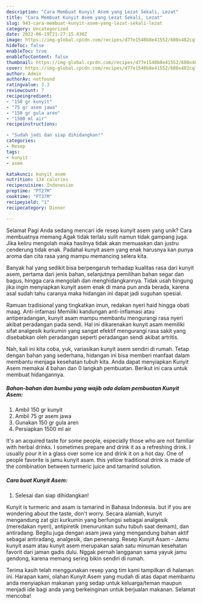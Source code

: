 ```yaml
---
description: "Cara Membuat Kunyit Asem yang Lezat Sekali, Lezat"
title: "Cara Membuat Kunyit Asem yang Lezat Sekali, Lezat"
slug: 943-cara-membuat-kunyit-asem-yang-lezat-sekali-lezat
category: Uncategorized
date: 2022-06-19T21:27:15.430Z
image: https://img-global.cpcdn.com/recipes/d77e1548b8e41552/680x482cq70/kunyit-asem-foto-resep-utama.jpg
hideToc: false
enableToc: true
enableTocContent: false
thumbnail: https://img-global.cpcdn.com/recipes/d77e1548b8e41552/680x482cq70/kunyit-asem-foto-resep-utama.jpg
cover: https://img-global.cpcdn.com/recipes/d77e1548b8e41552/680x482cq70/kunyit-asem-foto-resep-utama.jpg
author: Admin
authorAv: notfound
ratingvalue: 3.3
reviewcount: 7
recipeingredient:
- "150 gr kunyit"
- "75 gr asem jawa"
- "150 gr gula aren"
- "1500 ml air"
recipeinstructions:

- "Sudah jadi dan siap dihidangkan!"
categories:
- Resep
tags:
- kunyit
- asem

katakunci: kunyit asem 
nutrition: 134 calories
recipecuisine: Indonesian
preptime: "PT27M"
cooktime: "PT37M"
recipeyield: "1"
recipecategory: Dinner

---
```



Selamat Pagi Anda sedang mencari ide resep kunyit asem yang unik? Cara membuatnya memang Agak tidak terlalu sulit namun tidak gampang juga. Jika keliru mengolah maka hasilnya tidak akan memuaskan dan justru cenderung tidak enak. Padahal kunyit asem yang enak harusnya kan punya aroma dan cita rasa yang mampu memancing selera kita.


Banyak hal yang sedikit bisa berpengaruh terhadap kualitas rasa dari kunyit asem, pertama dari jenis bahan, selanjutnya pemilihan bahan segar dan bagus, hingga cara mengolah dan menghidangkannya. Tidak usah bingung jika ingin menyiapkan kunyit asem enak di mana pun anda berada, karena asal sudah tahu caranya maka hidangan ini dapat jadi suguhan spesial.

Ramuan tradisional yang tingkatkan imun, redakan nyeri haid hingga obati maag. Anti-infamasi Memiliki kandungan anti-inflamasi atau antiperadangan, kunyit asam mampu membantu mengurangi rasa nyeri akibat peradangan pada sendi. Hal ini dikarenakan kunyit asam memiliki sifat analgesik kurkumin yang sangat efektif mengurangi rasa sakit yang disebabkan oleh peradangan seperti peradangan sendi akibat artritis.


Nah, kali ini kita coba, yuk, variasikan kunyit asem sendiri di rumah. Tetap dengan bahan yang sederhana, hidangan ini bisa memberi manfaat dalam membantu menjaga kesehatan tubuh kita. Anda dapat menyiapkan Kunyit Asem memakai 4 bahan dan 0 langkah pembuatan. Berikut ini cara untuk membuat hidangannya.

<!--inarticleads1-->

##### Bahan-bahan dan bumbu yang wajib ada dalam pembuatan Kunyit Asem:

1. Ambil 150 gr kunyit
1. Ambil 75 gr asem jawa
1. Gunakan 150 gr gula aren
1. Persiapkan 1500 ml air


It&#39;s an acquired taste for some people, especially those who are not familiar with herbal drinks. I sometimes prepare and drink it as a refreshing drink. I usually pour it in a glass over some ice and drink it on a hot day. One of people favorite is jamu kunyit asam. this yellow traditional drink is made of the combination between turmeric juice and tamarind solution. 

<!--inarticleads2-->

##### Cara buat Kunyit Asem:


1. Selesai dan siap dihidangkan!

Kunyit is turmeric and asam is tamarind in Bahasa Indonesia. but if you are wondering about the taste, don&#39;t worry. Secara alamiah, kunyit mengandung zat gizi kurkumin yang berfungsi sebagai analgesik (meredakan nyeri), antipiretik (menurunkan suhu tubuh saat demam), dan antiradang. Begitu juga dengan asam jawa yang mengandung bahan aktif sebagai antiradang, analgesik, dan penenang. Resep Kunyit Asam - Jamu kunyit asam atau kunyit asem merupakan salah satu minuman kesehatan favorit dari jaman gadis dulu. Nggak pernah langganan sama yayuk jamu gendong, karena memang sering bikin sendiri di rumah. 

Terima kasih telah menggunakan resep yang tim kami tampilkan di halaman ini. Harapan kami, olahan Kunyit Asem yang mudah di atas dapat membantu anda menyiapkan makanan yang sedap untuk keluarga/teman maupun menjadi ide bagi anda yang berkeinginan untuk berjualan makanan. Selamat mencoba!

